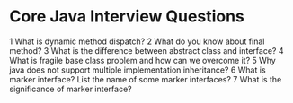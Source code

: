 # Core Java Interview Questions
1 What is dynamic method dispatch?
2 What do you know about final method?
3 What is the difference between abstract class and interface?
4 What is fragile base class problem and how can we overcome it?
5 Why java does not support multiple implementation inheritance?
6 What is marker interface? List the name of some marker interfaces?
7 What is the significance of marker interface?